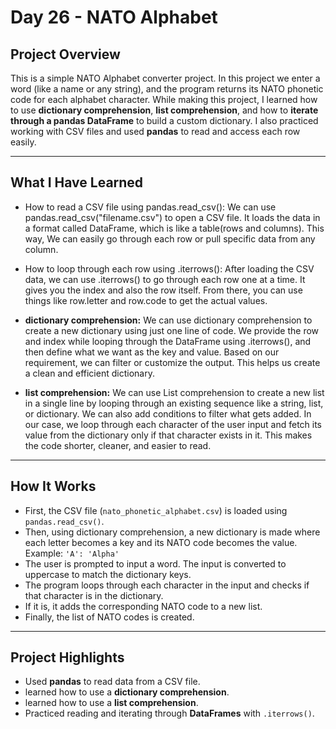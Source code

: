 # Day 26 - NATO Alphabet

## Project Overview

This is a simple NATO Alphabet converter project. In this project we enter a word (like a name or any string), and the program returns its NATO phonetic code for each alphabet character. While making this project, I learned how to use **dictionary comprehension**, **list comprehension**, and how to **iterate through a pandas DataFrame** to build a custom dictionary. I also practiced working with CSV files and used **pandas** to read and access each row easily.

---

## What I Have Learned

* How to read a CSV file using pandas.read_csv(): We can use pandas.read_csv("filename.csv") to open a CSV file. It loads the data in a format called DataFrame, which is like a table(rows and columns). This way, We can easily go through each row or pull specific data from any column.

* How to loop through each row using .iterrows(): After loading the CSV data, we can use .iterrows() to go through each row one at a time. It gives you the index and also the row itself. From there, you can use things like row.letter and row.code to get the actual values.
  
* **dictionary comprehension:** We can use dictionary comprehension to create a new dictionary using just one line of code. We provide the row and index while looping through the DataFrame using .iterrows(), and then define what we want as the key and value. Based on our requirement, we can filter or customize the output. This helps us create a clean and efficient dictionary.
 
* **list comprehension:** We can use List comprehension to create a new list in a single line by looping through an existing sequence like a string, list, or dictionary. We can also add conditions to filter what gets added. In our case, we loop through each character of the user input and fetch its value from the dictionary only if that character exists in it. This makes the code shorter, cleaner, and easier to read.

---

## How It Works

* First, the CSV file (`nato_phonetic_alphabet.csv`) is loaded using `pandas.read_csv()`.
* Then, using dictionary comprehension, a new dictionary is made where each letter becomes a key and its NATO code becomes the value.
   Example: `'A': 'Alpha'`
* The user is prompted to input a word. The input is converted to uppercase to match the dictionary keys.
* The program loops through each character in the input and checks if that character is in the dictionary.
* If it is, it adds the corresponding NATO code to a new list.
* Finally, the list of NATO codes is created.

---

## Project Highlights

*  Used **pandas** to read data from a CSV file.
*  learned how to use a **dictionary comprehension**.
*  learned how to use a **list comprehension**.
*  Practiced reading and iterating through **DataFrames** with `.iterrows()`.

